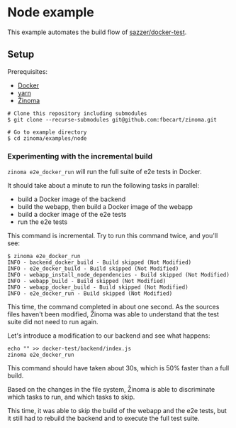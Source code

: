 # Node example

This example automates the build flow of [sazzer/docker-test](https://github.com/sazzer/docker-test).

## Setup

Prerequisites:

- [Docker](https://docs.docker.com/get-docker/)
- [yarn](https://classic.yarnpkg.com/en/docs/install)
- [Žinoma](https://github.com/fbecart/zinoma#installation)

```shell script
# Clone this repository including submodules
$ git clone --recurse-submodules git@github.com:fbecart/zinoma.git

# Go to example directory
$ cd zinoma/examples/node
```

### Experimenting with the incremental build

`zinoma e2e_docker_run` will run the full suite of e2e tests in Docker.

It should take about a minute to run the following tasks in parallel:

- build a Docker image of the backend
- build the webapp, then build a Docker image of the webapp
- build a docker image of the e2e tests
- run the e2e tests

This command is incremental. Try to run this command twice, and you'll see:

```shell script
$ zinoma e2e_docker_run
INFO - backend_docker_build - Build skipped (Not Modified)
INFO - e2e_docker_build - Build skipped (Not Modified)
INFO - webapp_install_node_dependencies - Build skipped (Not Modified)
INFO - webapp_build - Build skipped (Not Modified)
INFO - webapp_docker_build - Build skipped (Not Modified)
INFO - e2e_docker_run - Build skipped (Not Modified)
```

This time, the command completed in about one second.
As the sources files haven't been modified, Žinoma was able to understand that the test suite did not need to run again.

Let's introduce a modification to our backend and see what happens:

```shell script
echo "" >> docker-test/backend/index.js
zinoma e2e_docker_run
```

This command should have taken about 30s, which is 50% faster than a full build.

Based on the changes in the file system, Žinoma is able to discriminate which tasks to run, and which tasks to skip.

This time, it was able to skip the build of the webapp and the e2e tests,
but it still had to rebuild the backend and to execute the full test suite.
